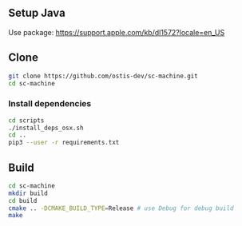 ## Setup Java

Use package: https://support.apple.com/kb/dl1572?locale=en_US

## Clone

```sh
git clone https://github.com/ostis-dev/sc-machine.git
cd sc-machine
```

### Install dependencies

```sh
cd scripts
./install_deps_osx.sh
cd ..
pip3 --user -r requirements.txt
```

## Build

```sh
cd sc-machine
mkdir build
cd build
cmake .. -DCMAKE_BUILD_TYPE=Release # use Debug for debug build
make
```
